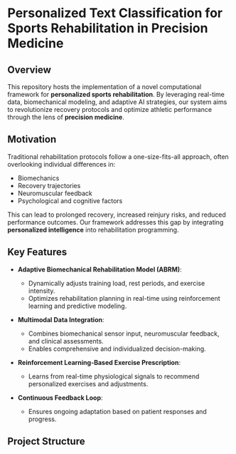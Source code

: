 # Personalized Text Classification for Sports Rehabilitation in Precision Medicine

## Overview
This repository hosts the implementation of a novel computational framework for **personalized sports rehabilitation**. By leveraging real-time data, biomechanical modeling, and adaptive AI strategies, our system aims to revolutionize recovery protocols and optimize athletic performance through the lens of **precision medicine**.

## Motivation
Traditional rehabilitation protocols follow a one-size-fits-all approach, often overlooking individual differences in:

- Biomechanics
- Recovery trajectories
- Neuromuscular feedback
- Psychological and cognitive factors

This can lead to prolonged recovery, increased reinjury risks, and reduced performance outcomes. Our framework addresses this gap by integrating **personalized intelligence** into rehabilitation programming.

## Key Features

- **Adaptive Biomechanical Rehabilitation Model (ABRM)**:
  - Dynamically adjusts training load, rest periods, and exercise intensity.
  - Optimizes rehabilitation planning in real-time using reinforcement learning and predictive modeling.

- **Multimodal Data Integration**:
  - Combines biomechanical sensor input, neuromuscular feedback, and clinical assessments.
  - Enables comprehensive and individualized decision-making.

- **Reinforcement Learning-Based Exercise Prescription**:
  - Learns from real-time physiological signals to recommend personalized exercises and adjustments.

- **Continuous Feedback Loop**:
  - Ensures ongoing adaptation based on patient responses and progress.

## Project Structure
